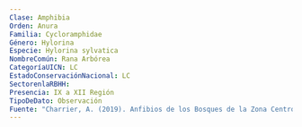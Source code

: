 ```yaml
---
Clase: Amphibia
Orden: Anura
Familia: Cycloramphidae
Género: Hylorina
Especie: Hylorina sylvatica
NombreComún: Rana Arbórea
CategoríaUICN: LC
EstadoConservaciónNacional: LC
SectorenlaRBHH: 
Presencia: IX a XII Región
TipoDeDato: Observación
Fuente: "Charrier, A. (2019). Anfibios de los Bosques de la Zona Centro Sur y Patagonia de Chile. Guía de campo. Biobío-Ñuble, Chile: Ediciones Corporación Chilena de la Madera. P206-208"
---
```


